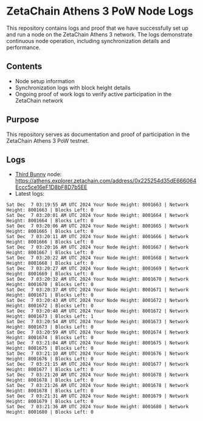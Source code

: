 # ZetaChain Athens 3 PoW Node Logs
This repository contains logs and proof that we have successfully set up and run a node on the ZetaChain Athens 3 network. The logs demonstrate continuous node operation, including synchronization details and performance.

## Contents
- Node setup information
- Synchronization logs with block height details
- Ongoing proof of work logs to verify active participation in the ZetaChain network

## Purpose
This repository serves as documentation and proof of participation in the ZetaChain Athens 3 PoW testnet.

## Logs

- [Third Bunny](https://thirdbunny.xyz/) node: https://athens.explorer.zetachain.com/address/0x225254d35dE666064Eccc5ce16eF1D8bF8D7b5EE
- Latest logs:
```
Sat Dec  7 03:19:55 AM UTC 2024 Your Node Height: 8001663 | Network Height: 8001663 | Blocks Left: 0
Sat Dec  7 03:20:01 AM UTC 2024 Your Node Height: 8001664 | Network Height: 8001664 | Blocks Left: 0
Sat Dec  7 03:20:06 AM UTC 2024 Your Node Height: 8001665 | Network Height: 8001665 | Blocks Left: 0
Sat Dec  7 03:20:11 AM UTC 2024 Your Node Height: 8001666 | Network Height: 8001666 | Blocks Left: 0
Sat Dec  7 03:20:16 AM UTC 2024 Your Node Height: 8001667 | Network Height: 8001667 | Blocks Left: 0
Sat Dec  7 03:20:22 AM UTC 2024 Your Node Height: 8001668 | Network Height: 8001668 | Blocks Left: 0
Sat Dec  7 03:20:27 AM UTC 2024 Your Node Height: 8001669 | Network Height: 8001669 | Blocks Left: 0
Sat Dec  7 03:20:32 AM UTC 2024 Your Node Height: 8001670 | Network Height: 8001670 | Blocks Left: 0
Sat Dec  7 03:20:37 AM UTC 2024 Your Node Height: 8001671 | Network Height: 8001671 | Blocks Left: 0
Sat Dec  7 03:20:43 AM UTC 2024 Your Node Height: 8001672 | Network Height: 8001672 | Blocks Left: 0
Sat Dec  7 03:20:48 AM UTC 2024 Your Node Height: 8001672 | Network Height: 8001673 | Blocks Left: 1
Sat Dec  7 03:20:54 AM UTC 2024 Your Node Height: 8001673 | Network Height: 8001673 | Blocks Left: 0
Sat Dec  7 03:20:59 AM UTC 2024 Your Node Height: 8001674 | Network Height: 8001674 | Blocks Left: 0
Sat Dec  7 03:21:04 AM UTC 2024 Your Node Height: 8001675 | Network Height: 8001675 | Blocks Left: 0
Sat Dec  7 03:21:10 AM UTC 2024 Your Node Height: 8001676 | Network Height: 8001676 | Blocks Left: 0
Sat Dec  7 03:21:15 AM UTC 2024 Your Node Height: 8001677 | Network Height: 8001677 | Blocks Left: 0
Sat Dec  7 03:21:20 AM UTC 2024 Your Node Height: 8001678 | Network Height: 8001678 | Blocks Left: 0
Sat Dec  7 03:21:26 AM UTC 2024 Your Node Height: 8001678 | Network Height: 8001678 | Blocks Left: 0
Sat Dec  7 03:21:31 AM UTC 2024 Your Node Height: 8001679 | Network Height: 8001679 | Blocks Left: 0
Sat Dec  7 03:21:36 AM UTC 2024 Your Node Height: 8001680 | Network Height: 8001680 | Blocks Left: 0
```
